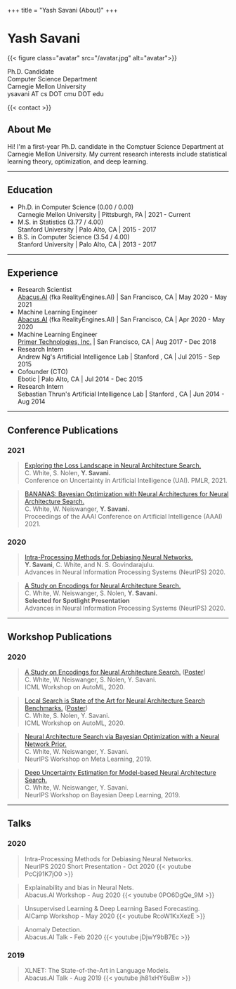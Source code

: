 +++
title = "Yash Savani (About)"
+++


# Yash Savani

{{< figure class="avatar" src="/avatar.jpg" alt="avatar">}}

Ph.D. Candidate\
Computer Science Department\
Carnegie Mellon University\
ysavani AT cs DOT cmu DOT edu

{{< contact >}}

## About Me

Hi! I'm a first-year Ph.D. candidate  in the Comptuer Science Department at Carnegie Mellon University.
My current research interests include statistical learning theory, optimization, and deep learning.

---

## Education

- Ph.D. in Computer Science (0.00 / 0.00)\
    Carnegie Mellon University | Pittsburgh, PA | 2021 - Current
- M.S. in Statistics (3.77 / 4.00)\
    Stanford University | Palo Alto, CA | 2015 - 2017
- B.S. in Computer Science (3.54 / 4.00)\
    Stanford University | Palo Alto, CA | 2013 - 2017

---

## Experience

- Research Scientist\
    [Abacus.AI](https://abacus.ai/) (fka RealityEngines.AI) | San Francisco, CA | May 2020 - May 2021
- Machine Learning Engineer\
    [Abacus.AI](https://abacus.ai/) (fka RealityEngines.AI) | San Francisco, CA | Apr 2020 - May 2020
- Machine Learning Engineer\
    [Primer Technologies, Inc.](https://primer.ai/) | San Francisco, CA | Aug 2017 - Dec 2018
- Research Intern\
    Andrew Ng's Artificial Intelligence Lab | Stanford , CA | Jul 2015 - Sep 2015
- Cofounder (CTO)\
    Ebotic | Palo Alto, CA | Jul 2014 - Dec 2015
- Research Intern\
    Sebastian Thrun's Artificial Intelligence Lab | Stanford , CA | Jun 2014 - Aug 2014

---

## Conference Publications

### 2021

> [Exploring the Loss Landscape in Neural Architecture Search.](https://arxiv.org/abs/2005.02960)\
> C. White, S. Nolen, **Y. Savani.**\
> Conference on Uncertainty in Artificial Intelligence (UAI). PMLR, 2021.

> [BANANAS: Bayesian Optimization with Neural Architectures for Neural Architecture Search.](https://arxiv.org/abs/1910.11858)\
> C. White, W. Neiswanger, **Y. Savani.**\
> Proceedings of the AAAI Conference on Artificial Intelligence (AAAI) 2021.

### 2020

> [Intra-Processing Methods for Debiasing Neural Networks.](https://arxiv.org/abs/2006.08564)\
> **Y. Savani**, C. White, and N. S. Govindarajulu.\
> Advances in Neural Information Processing Systems (NeurIPS) 2020.

> [A Study on Encodings for Neural Architecture Search.](https://arxiv.org/abs/2007.04965)\
> C. White, W. Neiswanger, S. Nolen, **Y. Savani.**\
> **Selected for Spotlight Presentation**\
> Advances in Neural Information Processing Systems (NeurIPS) 2020.

---

## Workshop Publications

### 2020

> [A Study on Encodings for Neural Architecture Search.](https://www.automl.org/wp-content/uploads/2020/07/AutoML_2020_paper_30.pdf) ([Poster](https://www.automl.org/wp-content/uploads/2020/07/AutoML_2020_paper_30_poster.pdf))\
> C. White, W. Neiswanger, S. Nolen, Y. Savani.\
> ICML Workshop on AutoML, 2020.

> [Local Search is State of the Art for Neural Architecture Search Benchmarks.](https://www.google.com/url?q=https%3A%2F%2Fwww.automl.org%2Fwp-content%2Fuploads%2F2020%2F07%2FAutoML_2020_paper_42.pdf&sa=D&sntz=1&usg=AFQjCNG0QDoQkMhDgOlsy9G2ZAhL1eiomQ) ([Poster](https://www.google.com/url?q=https%3A%2F%2Fwww.automl.org%2Fwp-content%2Fuploads%2F2020%2F07%2FAutoML_2020_paper_42_poster.pdf&sa=D&sntz=1&usg=AFQjCNFiep2Lpu3ZElarjBcyMy6IpBKtRA))\
> C. White, S. Nolen, Y. Savani.\
> ICML Workshop on AutoML, 2020.

> [Neural Architecture Search via Bayesian Optimization with a Neural Network Prior.](http://metalearning.ml/2019/papers/metalearn2019-white.pdf)\
> C. White, W. Neiswanger, Y. Savani.\
> NeurIPS Workshop on Meta Learning, 2019.

> [Deep Uncertainty Estimation for Model-based Neural Architecture Search.](http://bayesiandeeplearning.org/2019/papers/26.pdf)\
> C. White, W. Neiswanger, Y. Savani.\
> NeurIPS Workshop on Bayesian Deep Learning, 2019.

---

## Talks

### 2020

> Intra-Processing Methods for Debiasing Neural Networks.\
> NeurIPS 2020 Short Presentation - Oct 2020
> {{< youtube PcCj91K7jO0 >}}
 
> Explainability and bias in Neural Nets.\
> Abacus.AI Workshop - Aug 2020
> {{< youtube 0PO6DgQe_9M >}}
 
> Unsupervised Learning & Deep Learning Based Forecasting.\
> AICamp Workshop - May 2020
> {{< youtube RcoW1KxXezE >}}
 
> Anomaly Detection.\
> Abacus.AI Talk - Feb 2020
> {{< youtube jDjwY9bB7Ec >}}

### 2019

> XLNET: The State-of-the-Art in Language Models.\
> Abacus.AI Talk - Aug 2019
> {{< youtube jh81xHY6uBw >}}
